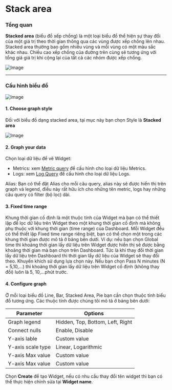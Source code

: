 # Stack area

### Tổng quan

**Stacked area** (biểu đồ xếp chồng) là một loại biểu đồ thể hiện sự thay đổi của một giá trị theo thời gian thông qua các vùng được xếp chồng lên nhau. Stacked area thường bao gồm nhiều vùng và mỗi vùng có một màu sắc khác nhau. Chiều cao xếp chồng của đường trên cùng sẽ tương ứng với tổng giá giá trị khi cộng lại của tất cả các nhóm được xếp chồng.

![Image](https://github.com/vngcloud/docs/blob/main/Vietnamese/.gitbook/assets/image%20(61).png?raw=true)

***

### Cấu hình biểu đồ

![Image](https://github.com/vngcloud/docs/blob/main/Vietnamese/.gitbook/assets/image%20(62).png?raw=true)

#### 1. Choose graph style 

Đối với biểu đồ dạng stacked area, tại mục này bạn chọn Style là **Stacked area**

![Image](https://github.com/vngcloud/docs/blob/main/Vietnamese/.gitbook/assets/image%20(63).png?raw=true)

#### 2. Graph your data

Chọn loại dữ liệu để vẽ Widget:

* Metrics: xem [Metric query](https://docs.vngcloud.vn/vng-cloud-document/vn/vmonitor-platform/cach-tinh-nang-cua-vmonitor-platform/dashboard/query/metric-query) để cấu hình cho loại dữ liệu Metrics.
* Logs: xem [Log Query](https://docs.vngcloud.vn/vng-cloud-document/vn/vmonitor-platform/cach-tinh-nang-cua-vmonitor-platform/dashboard/query/log-query) để cấu hình cho loại dữ liệu Logs.

Alias: Bạn có thể đặt Alias cho mỗi câu query, alias này sẽ được hiển thị trên graph và legend, điều này rất hữu ích cho những tên metric, logs hay những câu query có filter (bộ lọc) dài. 

#### 3. Fixed time range 

Khung thời gian cố định là một thuộc tính của Widget mà bạn có thể thiết lập để lọc dữ liệu trên Widget theo một khung thời gian cố định mà không phụ thuộc với khung thời gian (time range) của Dashboard. Mỗi Widget đều có thể thiết lập Fixed time range riêng biệt, bạn có thể chọn một trong các khung thời gian được mô tả ở bảng bên dưới. Ví dụ: nếu bạn chọn Global time thì khoảng thời gian lấy dữ liệu trên Widget được hiển thị sẽ được bằng khoảng thời gian mà bạn chọn trên Dashboard. Tức là khi thay đổi thời gian lấy dữ liệu trên Dashboard thì thời gian lấy dữ liệu của Widget sẽ thay đổi theo. Khuyến khích sử dụng lựa chọn này. Nếu bạn chọn Pass N minutes (N = 5,10,...) thì khoảng thời gian lấy dữ liệu trên Widget cố định (không thay đổi) luôn là 5, 10,...phút trước. 

#### 4. Configure graph

Ở mỗi loại biểu đồ Line, Bar, Stacked Area, Pie bạn cần chọn thuộc tính biểu đồ tương ứng. Các thuộc tính được chúng tôi mô tả ở bảng bên dưới: 

| **Parameter**     | **Options**                      |
| ----------------- | -------------------------------- |
| Graph legend      | Hidden, Top, Bottom, Left, Right |
| Connect nulls     | Enable, Disable                  |
| Y-axis lable      | Custom value                     |
| Y-axis scale type | Linear, Logarithmic              |
| Y-axis Max value  | Custom value                     |
| Y-axis Max value  | Custom value                     |

Chọn **Create** để tạo Widget, nếu có nhu cầu thay đổi tên widget thì bạn có thể thực hiện chỉnh sửa tại **Widget name**.
